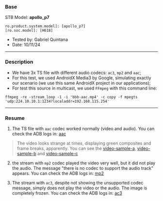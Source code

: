 ### Base

STB Model: **apollo_p7**
```
ro.product.system.model]: [apollo_p7]
[ro.soc.model]: [H618]
```

- Tested by:  Gabriel Quintana
- Date:       10/11/24

---
### Description

- We have 3x TS file with different audio codecs: `ac3`, `mp2` and `aac`;
- For this test, we used AndroidX Media3 by Google, simulating exactly our scenario (we use this same AndroidX project in our applications);
- For test this source in multicast, we used `FFmpeg` with this command line:
```
ffmpeg -re -stream_loop -1 -i 'bbb-aac.mp4' -c copy -f mpegts 'udp:224.10.10.1:1234?localaddr=192.168.115.254'
```
---
### Resume


1. The TS file with `aac` codec worked normally (video and audio).
You can check the ADB logs in: [aac](aac.txt)
> The video looks strange at times, displaying green composites and frame breaks, apparently.
> You can see the [video-sample-a](video-sample-a.jpg), [video-sample-b](video-sample-b.jpg) and [video-sample-c](video-sample-c.jpg)

2. the stream with `mp2` codec played the video very well, but it did not play the audio. The message "there is no codec to support the audio track" appears.
You can check the ADB logs in: [mp2](mp2.txt)

3. The stream with `ac3`, despite not showing the unsupported codec message, simply does not play the video or the audio. The image is completely frozen.
You can check the ADB logs in: [ac3](ac3.txt)
